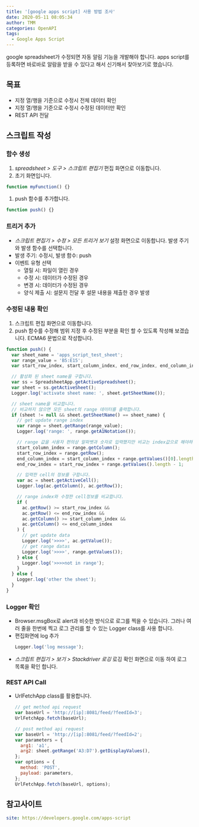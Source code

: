 ```yaml
---
title: '[google apps script] 사용 방법 조사'
date: 2020-05-11 08:05:34
author: TMM
categories: OpenAPI
tags:
  - Google Apps Script
---
```


google spreadsheet가 수정되면 자동 알림 기능을 개발해야 합니다. apps script를 등록하면 바로바로 알람을 받을 수 있다고 해서 신기해서 찾아보기로 했습니다.

## 목표

- 지정 열/행을 기준으로 수정시 전체 데이터 확인
- 지정 열/행을 기준으로 수정시 수정된 데이터만 확인
- REST API 전달

## 스크립트 작성

### 함수 생성

1. _spreadsheet > 도구 > 스크립트 편집기_ 편집 화면으로 이동합니다.
1. 초기 화면입니다.

```javascript
function myFunction() {}
```

1. push 함수를 추가합니다.

```javascript
function push() {}
```

### 트리거 추가

- _스크립트 편집기 > 수정 > 모든 트리거 보기_ 설정 화면으로 이동합니다. 발생 주기와 발생 함수를 선택합니다.
- 발생 주기: 수정시, 발생 함수: push
- 이벤트 유형 선택
  - 열릴 시: 파일이 열린 경우
  - 수정 시: 데이터가 수정된 경우
  - 변경 시: 데이터가 수정된 경우
  - 양식 제출 시: 설문지 전달 후 설문 내용을 제출한 경우 발생

### 수정된 내용 확인

1. 스크립트 편집 화면으로 이동합니다.
1. push 함수를 수정해 범위 지정 후 수정된 부분을 확인 할 수 있도록 작성해 보겠습니다. ECMA6 문법으로 작성합니다.

```javascript
function push() {
  var sheet_name = 'apps_script_test_sheet';
  var range_value = 'B5:E15';
  var start_row_index, start_column_index, end_row_index, end_column_index;

  // 활성화 된 sheet name을 구합니다.
  var ss = SpreadsheetApp.getActiveSpreadsheet();
  var sheet = ss.getActiveSheet();
  Logger.log('activate sheet name: ', sheet.getSheetName());

  // sheet name을 비교합니다.
  // 비교하지 않으면 모든 sheet의 range 데이터를 출력합니다.
  if (sheet != null && sheet.getSheetName() == sheet_name) {
    // get update range index
    var range = sheet.getRange(range_value);
    Logger.log('range: ', range.getA1Notation());

    // range 값을 사용자 편의상 알파벳과 숫자로 입력했지만 비교는 index값으로 해야하기 때문에 index값으로 변환을 해줍니다.
    start_column_index = range.getColumn();
    start_row_index = range.getRow();
    end_column_index = start_column_index + range.getValues()[0].length - 1;
    end_row_index = start_row_index + range.getValues().length - 1;

    // 입력한 cell의 정보를 구합니다.
    var ac = sheet.getActiveCell();
    Logger.log(ac.getColumn(), ac.getRow());

    // range index와 수정한 cell정보를 비교합니다.
    if (
      ac.getRow() >= start_row_index &&
      ac.getRow() <= end_row_index &&
      ac.getColumn() >= start_column_index &&
      ac.getColumn() <= end_column_index
    ) {
      // get update data
      Logger.log('>>>>', ac.getValue());
      // get range datas
      Logger.log('>>>>', range.getValues());
    } else {
      Logger.log('>>>>not in range');
    }
  } else {
    Logger.log('other the sheet');
  }
}
```

### Logger 확인

- Browser.msgBox로 alert과 비슷한 방식으로 로그를 찍을 수 있습니다. 그러나 여러 줄을 한번에 찍고 로그 관리를 할 수 있는 Logger class를 사용 합니다.
- 편집화면에 log 추가
  ```javascript
  Logger.log('log message');
  ```
- _스크립트 편집기 > 보기 > Stackdriver 로깅_ 로깅 확인 화면으로 이동 하여 로그 목록을 확인 합니다.

### REST API Call

- UrlFetchApp class를 활용합니다.

  ```javascript
  // get method api request
  var baseUrl = 'http://[ip]:8081/feed/?feedId=3';
  UrlFetchApp.fetch(baseUrl);

  // post method api request
  var baseUrl = 'http://[ip]:8081/feed/?feedId=2';
  var parameters = {
    arg1: 'a1',
    arg2: sheet.getRange('A3:D7').getDisplayValues(),
  };
  var options = {
    method: 'POST',
    payload: parameters,
  };
  UrlFetchApp.fetch(baseUrl, options);
  ```

## 참고사이트

```yaml
site: https://developers.google.com/apps-script
```

```toc

```
